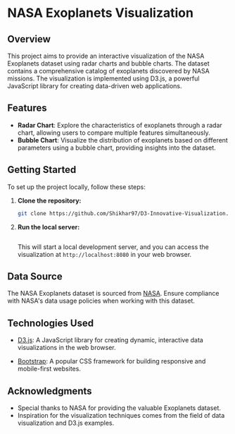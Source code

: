 # NASA Exoplanets Visualization

## Overview

This project aims to provide an interactive visualization of the NASA Exoplanets dataset using radar charts and bubble charts. The dataset contains a comprehensive catalog of exoplanets discovered by NASA missions. The visualization is implemented using D3.js, a powerful JavaScript library for creating data-driven web applications.

## Features

- **Radar Chart**: Explore the characteristics of exoplanets through a radar chart, allowing users to compare multiple features simultaneously.
- **Bubble Chart**: Visualize the distribution of exoplanets based on different parameters using a bubble chart, providing insights into the dataset.


## Getting Started

To set up the project locally, follow these steps:

1. **Clone the repository:**
    ```bash
    git clone https://github.com/Shikhar97/D3-Innovative-Visualization.git
    
    ```

2. **Run the local server:**
    ```python3 -m http.server 8080
    ```

    This will start a local development server, and you can access the visualization at `http://localhost:8080` in your web browser.

## Data Source

The NASA Exoplanets dataset is sourced from [NASA](https://www.kaggle.com/datasets/adityamishraml/nasaexoplanets). Ensure compliance with NASA's data usage policies when working with this dataset.

## Technologies Used

- [D3.js](https://d3js.org/): A JavaScript library for creating dynamic, interactive data visualizations in the web browser.

- [Bootstrap](https://getbootstrap.com/): A popular CSS framework for building responsive and mobile-first websites.

## Acknowledgments

- Special thanks to NASA for providing the valuable Exoplanets dataset.
- Inspiration for the visualization techniques comes from the field of data visualization and D3.js examples.
